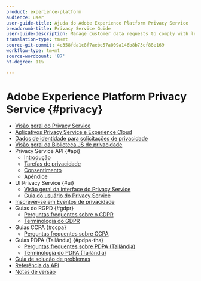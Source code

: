 ```yaml
---
product: experience-platform
audience: user
user-guide-title: Ajuda do Adobe Experience Platform Privacy Service
breadcrumb-title: Privacy Service Guide
user-guide-description: Manage customer data requests to comply with legal privacy regulations like GDPR and CCPA.
translation-type: tm+mt
source-git-commit: 4e358fda1c8f7aebe57a009a146b8b73cf88e169
workflow-type: tm+mt
source-wordcount: '87'
ht-degree: 11%

---
```



# Adobe Experience Platform Privacy Service {#privacy}

* [Visão geral do Privacy Service](home.md)
* [Aplicativos Privacy Service e Experience Cloud](experience-cloud-apps.md)
* [Dados de identidade para solicitações de privacidade](identity-data.md)
* [Visão geral da Biblioteca JS de privacidade](js-library.md)
* Privacy Service API {#api}
   * [Introdução](api/getting-started.md)
   * [Tarefas de privacidade](api/privacy-jobs.md)
   * [Consentimento](api/consent.md)
   * [Apêndice](api/appendix.md)
* UI Privacy Service {#ui}
   * [Visão geral da interface do Privacy Service](ui/overview.md)
   * [Guia do usuário do Privacy Service](ui/user-guide.md)
* [Inscrever-se em Eventos de privacidade](privacy-events.md)
* Guias do RGPD {#gdpr}
   * [Perguntas frequentes sobre o GDPR](gdpr/faq.md)
   * [Terminologia do GDPR](gdpr/terminology.md)
* Guias CCPA {#ccpa}
   * [Perguntas frequentes sobre CCPA](ccpa/faq.md)
* Guias PDPA (Tailândia) {#pdpa-tha}
   * [Perguntas frequentes sobre PDPA (Tailândia)](./pdpa-tha/faq.md)
   * [Terminologia do PDPA (Tailândia)](./pdpa-tha/terminology.md)
* [Guia de solução de problemas](troubleshooting-guide.md)
* [Referência da API](https://www.adobe.io/apis/experienceplatform/home/api-reference.html#!acpdr/swagger-specs/privacy-service.yaml)
* [Notas de versão](release-notes.md)
